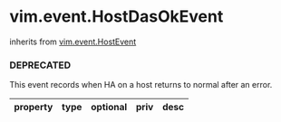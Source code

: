 vim.event.HostDasOkEvent
========================
inherits from [vim.event.HostEvent](docs/vim.event.HostEvent.md)
### DEPRECATED



This event records when HA on a host returns to normal after an error.

| property | type | optional | priv | desc |
|:---------|:-----|:---------|:-----|:-----|


